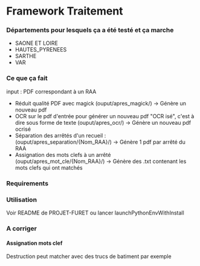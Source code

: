 # Framework Traitement

### Départements pour lesquels ça a été testé et ça marche

- SAONE ET LOIRE
- HAUTES_PYRENEES
- SARTHE
- VAR

### Ce que ça fait

input : PDF correspondant à un RAA 

- Réduit qualité PDF avec magick (ouput/apres_magick/) -> Génère un nouveau pdf
- OCR sur le pdf d'entrée pour générer un nouveau pdf "OCR isé", c'est à dire sous forme de texte (ouput/apres_ocr/) -> Génère un nouveau pdf ocrisé
- Séparation des arrêtés d'un recueil : (ouput/apres_separation/{Nom_RAA}/) -> Génère 1 pdf par arrêté du RAA 
- Assignation des mots clefs à un arrêté (ouput/apres_mot_cle/{Nom_RAA}/) -> Génère des .txt contenant les mots clefs qui ont matchés

### Requirements


### Utilisation

Voir README de PROJET-FURET ou lancer launchPythonEnvWithInstall

### A corriger 

#### Assignation mots clef

Destruction peut matcher avec des trucs de batiment par exemple




